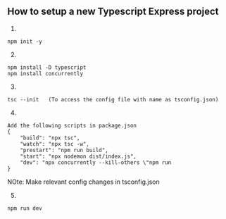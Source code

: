 ## How to setup a new Typescript Express project

1. 
```
npm init -y
```

2. 
```
npm install -D typescript
npm install concurrently
```

3. 
```
tsc --init   (To access the config file with name as tsconfig.json)
```

4. 
```
Add the following scripts in package.json
{
    "build": "npx tsc",
    "watch": "npx tsc -w",
    "prestart": "npm run build",
    "start": "npx nodemon dist/index.js",
    "dev": "npx concurrently --kill-others \"npm run 
}
```

NOte: Make relevant config changes in tsconfig.json

5. 
```
npm run dev
```
